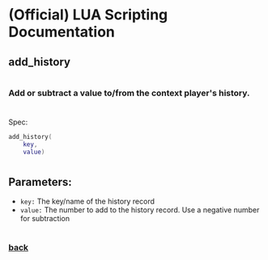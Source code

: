 
# (Official) LUA Scripting Documentation

## add_history
#
### Add or subtract a value to/from the context player's history.
#
Spec:
```lua
add_history(
	key,
	value)
```
#
## Parameters:
- `key:` The key/name of the history record
- `value:` The number to add to the history record. Use a negative number for subtraction
#  

### [back](../history)
